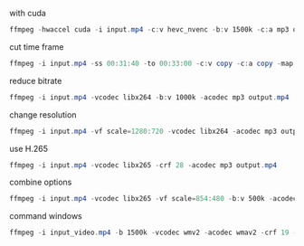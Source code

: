 with cuda
```powershell
ffmpeg -hwaccel cuda -i input.mp4 -c:v hevc_nvenc -b:v 1500k -c:a mp3 output_1500k.mp4
```

cut time frame
```powershell
ffmpeg -i input.mp4 -ss 00:31:40 -to 00:33:00 -c:v copy -c:a copy -map 0:v -map 0:a -map 0:5 output.mp4
```

reduce bitrate
```powershell
ffmpeg -i input.mp4 -vcodec libx264 -b:v 1000k -acodec mp3 output.mp4
```

change resolution
```powershell
ffmpeg -i input.mp4 -vf scale=1280:720 -vcodec libx264 -acodec mp3 output.mp4
```

use H.265
```powershell
ffmpeg -i input.mp4 -vcodec libx265 -crf 28 -acodec mp3 output.mp4
```

combine options
```powershell
ffmpeg -i input.mp4 -vcodec libx265 -vf scale=854:480 -b:v 500k -acodec mp3 output.mp4
```

command windows
```powershell
ffmpeg -i input_video.mp4 -b 1500k -vcodec wmv2 -acodec wmav2 -crf 19 -filter:v fps=fps=30 output.wmv
```
